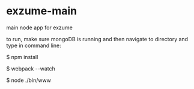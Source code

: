 # exzume-main
main node app for exzume

to run, make sure mongoDB is running and then navigate to directory and type in command line:

$ npm install

$ webpack --watch

$ node ./bin/www
